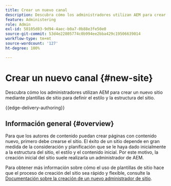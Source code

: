 ```yaml
---
title: Crear un nuevo canal
description: Descubra cómo los administradores utilizan AEM para crear un nuevo sitio mediante plantillas de sitio para definir el estilo y la estructura del sitio.
feature: Administering
role: Admin
exl-id: 50105d03-9d94-4aec-b0a7-0b88e3fe50e0
source-git-commit: 53d4e22805774c0b994ee2bba429c19506639014
workflow-type: tm+mt
source-wordcount: '127'
ht-degree: 100%

---
```



# Crear un nuevo canal {#new-site}

Descubra cómo los administradores utilizan AEM para crear un nuevo sitio mediante plantillas de sitio para definir el estilo y la estructura del sitio.

{{edge-delivery-authoring}}

## Información general {#overview}

Para que los autores de contenido puedan crear páginas con contenido nuevo, primero debe crearse el sitio. El éxito de un sitio depende en gran medida de la consideración y planificación que se le haya dado inicialmente a la estructura del sitio, el estilo y el contenido inicial. Por este motivo, la creación inicial del sitio suele realizarla un administrador de AEM.

Para obtener más información sobre cómo el uso de plantillas de sitio hace que el proceso de creación del sitio sea rápido y flexible, consulte la [Documentación sobre la creación de un nuevo administrador de sitio](/help/sites-cloud/administering/site-creation/create-site.md).
